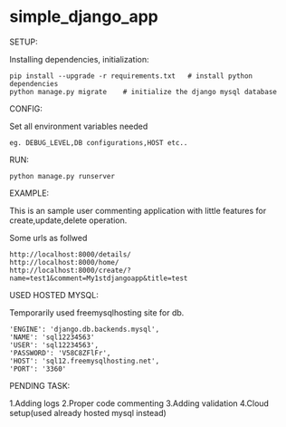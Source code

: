 # simple_django_app

SETUP:

Installing dependencies, initialization:
```
pip install --upgrade -r requirements.txt   # install python dependencies 
python manage.py migrate    # initialize the django mysql database
```
CONFIG:

Set all environment variables needed
```
eg. DEBUG_LEVEL,DB configurations,HOST etc..
```

RUN:

```
python manage.py runserver
```

EXAMPLE:

This is an sample user commenting application with little features for create,update,delete operation.

Some urls as follwed
```
http://localhost:8000/details/
http://localhost:8000/home/
http://localhost:8000/create/?name=test1&comment=My1stdjangoapp&title=test
``` 

USED HOSTED MYSQL:

Temporarily used freemysqlhosting site for db.
```
'ENGINE': 'django.db.backends.mysql',
'NAME': 'sql12234563'
'USER': 'sql12234563',
'PASSWORD': 'V58C8ZFlFr',
'HOST': 'sql12.freemysqlhosting.net',
'PORT': '3360'
```

PENDING TASK:

1.Adding logs
2.Proper code commenting
3.Adding validation
4.Cloud setup(used already hosted mysql instead)